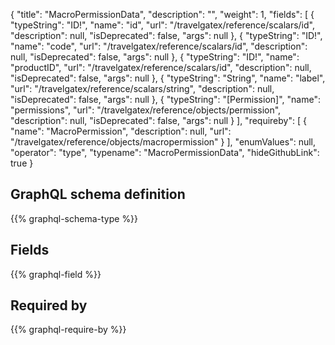 {
  "title": "MacroPermissionData",
  "description": "",
  "weight": 1,
  "fields": [
    {
      "typeString": "ID!",
      "name": "id",
      "url": "/travelgatex/reference/scalars/id",
      "description": null,
      "isDeprecated": false,
      "args": null
    },
    {
      "typeString": "ID!",
      "name": "code",
      "url": "/travelgatex/reference/scalars/id",
      "description": null,
      "isDeprecated": false,
      "args": null
    },
    {
      "typeString": "ID!",
      "name": "productID",
      "url": "/travelgatex/reference/scalars/id",
      "description": null,
      "isDeprecated": false,
      "args": null
    },
    {
      "typeString": "String",
      "name": "label",
      "url": "/travelgatex/reference/scalars/string",
      "description": null,
      "isDeprecated": false,
      "args": null
    },
    {
      "typeString": "[Permission]",
      "name": "permissions",
      "url": "/travelgatex/reference/objects/permission",
      "description": null,
      "isDeprecated": false,
      "args": null
    }
  ],
  "requireby": [
    {
      "name": "MacroPermission",
      "description": null,
      "url": "/travelgatex/reference/objects/macropermission"
    }
  ],
  "enumValues": null,
  "operator": "type",
  "typename": "MacroPermissionData",
  "hideGithubLink": true
}
## GraphQL schema definition

{{% graphql-schema-type %}}

## Fields

{{% graphql-field %}}

## Required by

{{% graphql-require-by %}}
